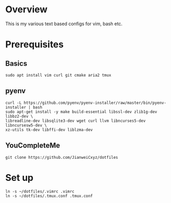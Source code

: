 # Overview
This is my various text based configs for vim, bash etc.
# Prerequisites
## Basics
```
sudo apt install vim curl git cmake aria2 tmux
```
## pyenv
```
curl -L https://github.com/pyenv/pyenv-installer/raw/master/bin/pyenv-installer | bash
sudo apt-get install -y make build-essential libssl-dev zlib1g-dev libbz2-dev \
libreadline-dev libsqlite3-dev wget curl llvm libncurses5-dev libncursesw5-dev \
xz-utils tk-dev libffi-dev liblzma-dev
```
## YouCompleteMe
```
git clone https://github.com/JianweiCxyz/dotfiles
```
# Set up
```
ln -s ~/dotfiles/.vimrc .vimrc
ln -s ~/dotfiles/.tmux.conf .tmux.conf
```
